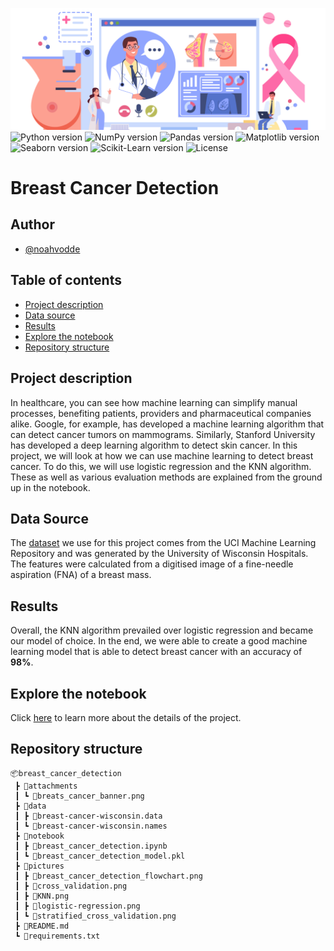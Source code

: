 ![Banner](attachments/breats_cancer_banner.png)
![Python version](https://img.shields.io/badge/Python-3.9-blue)
![NumPy version](https://img.shields.io/badge/NumPy-1.24-blue)
![Pandas version](https://img.shields.io/badge/Pandas-1.5-blue)
![Matplotlib version](https://img.shields.io/badge/Matplotlib-3.6-blue)
![Seaborn version](https://img.shields.io/badge/Seaborn-0.12-blue)
![Scikit-Learn version](https://img.shields.io/badge/ScikitLearn-1.2-blue)
![License](https://img.shields.io/badge/License-MIT-blue)

# Breast Cancer Detection
## Author
- [@noahvodde](https://github.com/noahvodde)

## Table of contents
- [Project description](#1)
- [Data source](#2)
- [Results](#3)
- [Explore the notebook](#4)
- [Repository structure](#5)

<a id='1'></a>
## Project description
In healthcare, you can see how machine learning can simplify manual processes, 
benefiting patients, providers and pharmaceutical companies alike. Google, for 
example, has developed a machine learning algorithm that can detect cancer 
tumors on mammograms. Similarly, Stanford University has developed a deep 
learning algorithm to detect skin cancer. In this project, we will look at how 
we can use machine learning to detect breast cancer. To do this, we will use 
logistic regression and the KNN algorithm. These as well as various evaluation 
methods are explained from the ground up in the notebook. 

<a id='2'></a>
## Data Source
The [dataset](https://archive.ics.uci.edu/ml/datasets/breast+cancer+wisconsin+(diagnostic)) 
we use for this project comes from the UCI Machine Learning Repository and was 
generated by the University of Wisconsin Hospitals. The features were calculated 
from a digitised image of a fine-needle aspiration (FNA) of a breast mass.

<a id='3'></a>
## Results
Overall, the KNN algorithm prevailed over logistic regression and became our model
of choice. In the end, we were able to create a good machine learning model that 
is able to detect breast cancer with an accuracy of **98%**.

<a id='4'></a>
## Explore the notebook
Click [here](notebook/breast_cancer_detection.ipynb) to learn more about the 
details of the project.

<a id='5'></a>
## Repository structure
```
📦breast_cancer_detection
 ┣ 📂attachments
 ┃ ┗ 📜breats_cancer_banner.png
 ┣ 📂data
 ┃ ┣ 📜breast-cancer-wisconsin.data
 ┃ ┗ 📜breast-cancer-wisconsin.names
 ┣ 📂notebook
 ┃ ┣ 📜breast_cancer_detection.ipynb
 ┃ ┗ 📜breast_cancer_detection_model.pkl
 ┣ 📂pictures
 ┃ ┣ 📜breast_cancer_detection_flowchart.png
 ┃ ┣ 📜cross_validation.png
 ┃ ┣ 📜KNN.png
 ┃ ┣ 📜logistic-regression.png
 ┃ ┗ 📜stratified_cross_validation.png
 ┣ 📜README.md
 ┗ 📜requirements.txt
```